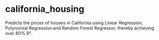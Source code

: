 # california_housing
Predicts the prices of houses in California using Linear Regression, Polynomial Regression and Random Forest Regressor, thereby achieving over 80% R².

